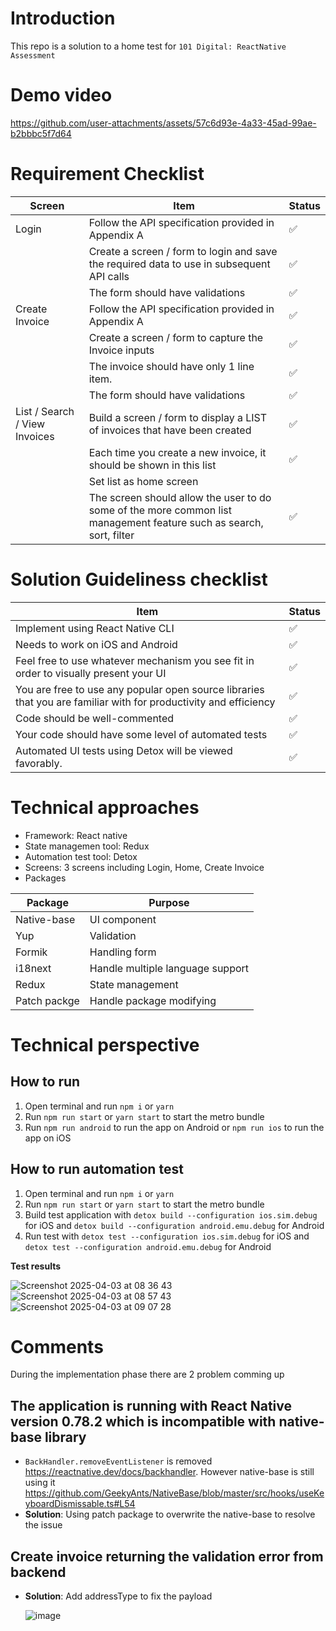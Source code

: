 # Introduction
This repo is a solution to a home test for `101 Digital: ReactNative Assessment`
# Demo video


https://github.com/user-attachments/assets/57c6d93e-4a33-45ad-99ae-b2bbbc5f7d64


# Requirement Checklist
| Screen | Item | Status |
| - | - | - |
| Login | Follow the API specification provided in Appendix A | ✅ |
| | Create a screen / form to login and save the required data to use in subsequent API calls | ✅ |
| | The form should have validations | ✅ |
| Create Invoice | Follow the API specification provided in Appendix A | ✅ |
| | Create a screen / form to capture the Invoice inputs | ✅ |
| | The invoice should have only 1 line item. | ✅ |
| | The form should have validations | ✅ |
| List / Search / View Invoices | Build a screen / form to display a LIST of invoices that have been created | ✅ |
| | Each time you create a new invoice, it should be shown in this list | ✅ |
| | Set list as home screen | |
| | The screen should allow the user to do some of the more common list management feature such as search, sort, filter | ✅ |
# Solution Guideliness checklist
| Item | Status |
| - | - |
| Implement using React Native CLI | ✅ |
| Needs to work on iOS and Android | ✅ |
| Feel free to use whatever mechanism you see fit in order to visually present your UI | ✅ |
| You are free to use any popular open source libraries that you are familiar with for productivity and efficiency | ✅ |
| Code should be well-commented | ✅ |
| Your code should have some level of automated tests | ✅ |
| Automated UI tests using Detox will be viewed favorably. | ✅ |
# Technical approaches
- Framework: React native
- State managemen tool: Redux
- Automation test tool: Detox
- Screens: 3 screens including Login, Home, Create Invoice
- Packages

| Package | Purpose |
| - | - |
| Native-base | UI component |
| Yup | Validation |
| Formik | Handling form |
| i18next | Handle multiple language support |
| Redux | State management |
| Patch packge | Handle package modifying |

# Technical perspective

## How to run
1. Open terminal and run `npm i` or `yarn`
2. Run `npm run start` or `yarn start` to start the metro bundle
3. Run `npm run android` to run the app on Android or `npm run ios` to run the app on iOS

## How to run automation test
1. Open terminal and run `npm i` or `yarn`
2. Run `npm run start` or `yarn start` to start the metro bundle
3. Build test application with `detox build --configuration ios.sim.debug` for iOS and `detox build --configuration android.emu.debug` for Android 
4. Run test with `detox test --configuration ios.sim.debug` for iOS and `detox test --configuration android.emu.debug` for Android

**Test results**

![Screenshot 2025-04-03 at 08 36 43](https://github.com/user-attachments/assets/381cd2d0-2f6c-4bdc-b6b2-bbfc7ef97d14)
![Screenshot 2025-04-03 at 08 57 43](https://github.com/user-attachments/assets/d8e90202-0840-4dfe-8dd2-36b781122ebc)
![Screenshot 2025-04-03 at 09 07 28](https://github.com/user-attachments/assets/4db65de7-08b5-4a67-9e91-9ee946c8da19)

# Comments
During the implementation phase there are 2 problem comming up
## The application is running with React Native version 0.78.2 which is incompatible with native-base library 
- `BackHandler.removeEventListener` is removed https://reactnative.dev/docs/backhandler. However native-base is still using it https://github.com/GeekyAnts/NativeBase/blob/master/src/hooks/useKeyboardDismissable.ts#L54
- **Solution**: Using patch package to overwrite the native-base to resolve the issue

## Create invoice returning the validation error from backend
- **Solution**: Add addressType to fix the payload
  
  ![image](https://github.com/user-attachments/assets/066fb7d6-a0ca-4670-997b-5961e6b03863)



